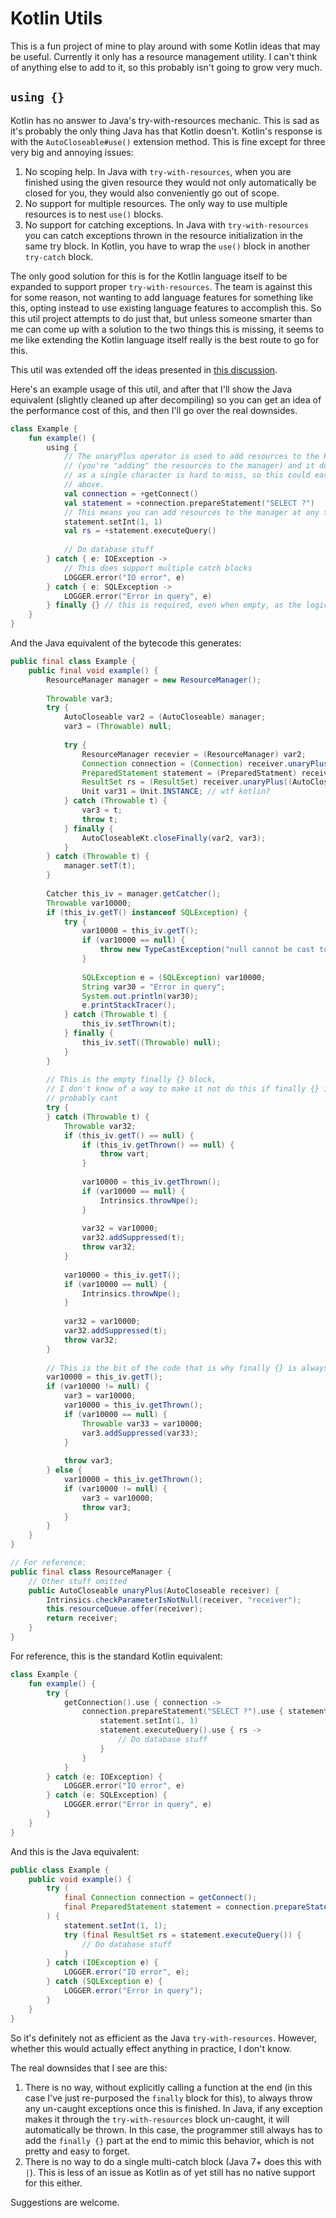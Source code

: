 Kotlin Utils
============

This is a fun project of mine to play around with some Kotlin ideas that may be useful. Currently it only has a resource management utility.
I can't think of anything else to add to it, so this probably isn't going to grow very much.

`using {}`
----------

Kotlin has no answer to Java's try-with-resources mechanic. This is sad as it's probably the only thing Java has that Kotlin doesn't.
Kotlin's response is with the `AutoCloseable#use()` extension method. This is fine except for three very big and annoying issues:

1. No scoping help. In Java with `try-with-resources`, when you are finished using the given resource they would not only automatically be
   closed for you, they would also conveniently go out of scope.
2. No support for multiple resources. The only way to use multiple resources is to nest `use()` blocks.
3. No support for catching exceptions. In Java with `try-with-resources` you can catch exceptions thrown in the resource initialization in
   the same try block. In Kotlin, you have to wrap the `use()` block in another `try-catch` block.

The only good solution for this is for the Kotlin language itself to be expanded to support proper `try-with-resources`. The team is against
this for some reason, not wanting to add language features for something like this, opting instead to use existing language features to
accomplish this. So this util project attempts to do just that, but unless someone smarter than me can come up with a solution to the two
things this is missing, it seems to me like extending the Kotlin language itself really is the best route to go for this.

This util was extended off the ideas presented in [this discussion](https://discuss.kotlinlang.org/t/kotlin-needs-try-with-resources/214).

Here's an example usage of this util, and after that I'll show the Java equivalent (slightly cleaned up after decompiling) so you can get an
idea of the performance cost of this, and then I'll go over the real downsides.

```kotlin
class Example {
    fun example() {
        using {
            // The unaryPlus operator is used to add resources to the ResourceManager. I chose this as I think it kind of makes sense
            // (you're "adding" the resources to the manager) and it doesn't clutter the code very much. However, this may not be optimal,
            // as a single character is hard to miss, so this could easily instead be an extension method as show in the original discussion
            // above.
            val connection = +getConnect()
            val statement = +connection.prepareStatement("SELECT ?")
            // This means you can add resources to the manager at any time, which is a bonus
            statement.setInt(1, 1)
            val rs = +statement.executeQuery()
            
            // Do database stuff
        } catch { e: IOException ->
            // This does support multiple catch blocks
            LOGGER.error("IO error", e)
        } catch { e: SQLException ->
            LOGGER.error("Error in query", e)
        } finally {} // this is required, even when empty, as the logic for throwing un-caught exceptions is placed here
    }
}
```

And the Java equivalent of the bytecode this generates:

```java
public final class Example {
    public final void example() {
        ResourceManager manager = new ResourceManager();
        
        Throwable var3;
        try {
            AutoCloseable var2 = (AutoCloseable) manager;
            var3 = (Throwable) null;
            
            try {
                ResourceManager recevier = (ResourceManager) var2;
                Connection connection = (Connection) receiver.unaryPlus((AutoCloseable) this.getConnection());
                PreparedStatement statement = (PreparedStatment) receiver.unaryPlus((AutoCloseable) connection.prepareStatement("SELECT 1"));
                ResultSet rs = (ResultSet) receiver.unaryPlus((AutoCloseable) statement.executeQuery());
                Unit var31 = Unit.INSTANCE; // wtf kotlin?
            } catch (Throwable t) {
                var3 = t;
                throw t;
            } finally {
                AutoCloseableKt.closeFinally(var2, var3);
            }
        } catch (Throwable t) {
            manager.setT(t);
        }
        
        Catcher this_iv = manager.getCatcher();
        Throwable var10000;
        if (this_iv.getT() instanceof SQLException) {
            try {
                var10000 = this_iv.getT();
                if (var10000 == null) {
                    throw new TypeCastException("null cannot be cast to non-null type java.sql.SQLException");
                }
                
                SQLException e = (SQLException) var10000;
                String var30 = "Error in query";
                System.out.println(var30);
                e.printStackTracer();
            } catch (Throwable t) {
                this_iv.setThrown(t);
            } finally {
                this_iv.setT((Throwable) null);
            }
        }
        
        // This is the empty finally {} block,
        // I don't know of a way to make it not do this if finally {} is empty
        // probably cant
        try {
        } catch (Throwable t) {
            Throwable var32;
            if (this_iv.getT() == null) {
                if (this_iv.getThrown() == null) {
                    throw vart;
                }
                
                var10000 = this_iv.getThrown();
                if (var10000 == null) {
                    Intrinsics.throwNpe();
                }
                
                var32 = var10000;
                var32.addSuppressed(t);
                throw var32;
            }
            
            var10000 = this_iv.getT();
            if (var10000 == null) {
                Intrinsics.throwNpe();
            }
            
            var32 = var10000;
            var32.addSuppressed(t);
            throw var32;
        }
        
        // This is the bit of the code that is why finally {} is always required even when empty
        var10000 = this_iv.getT();
        if (var10000 != null) {
            var3 = var10000;
            var10000 = this_iv.getThrown();
            if (var10000 == null) {
                Throwable var33 = var10000;
                var3.addSuppressed(var33);
            }
            
            throw var3;
        } else {
            var10000 = this_iv.getThrown();
            if (var10000 != null) {
                var3 = var10000;
                throw var3;
            }
        }
    }
}

// For reference:
public final class ResourceManager {
    // Other stuff omitted
    public AutoCloseable unaryPlus(AutoCloseable receiver) {
        Intrinsics.checkParameterIsNotNull(receiver, "receiver");
        this.resourceQueue.offer(receiver);
        return receiver;
    }
}
```

For reference, this is the standard Kotlin equivalent:

```kotlin
class Example {
    fun example() {
        try {
            getConnection().use { connection ->
                connection.prepareStatement("SELECT ?").use { statement ->
                    statement.setInt(1, 1)
                    statement.executeQuery().use { rs ->
                        // Do database stuff
                    }
                }
            }
        } catch (e: IOException) {
            LOGGER.error("IO error", e)
        } catch (e: SQLException) {
            LOGGER.error("Error in query", e)
        }
    }
}
```

And this is the Java equivalent:

```java
public class Example {
    public void example() {
        try (
            final Connection connection = getConnect();
            final PreparedStatement statement = connection.prepareStatement("SELECT ?")
        ) {
            statement.setInt(1, 1);
            try (final ResultSet rs = statement.executeQuery()) {
                // Do database stuff
            }
        } catch (IOException e) {
            LOGGER.error("IO error", e);
        } catch (SQLException e) {
            LOGGER.error("Error in query");
        }
    }
}
```

So it's definitely not as efficient as the Java `try-with-resources`. However, whether this would actually effect anything in practice, I
don't know.

The real downsides that I see are this:

1. There is no way, without explicitly calling a function at the end (in this case I've just re-purposed the `finally` block for this), to
   always throw any un-caught exceptions once this is finished. In Java, if any exception makes it through the `try-with-resources` block
   un-caught, it will automatically be thrown. In this case, the programmer still always has to add the `finally {}` part at the end to
   mimic this behavior, which is not pretty and easy to forget.
2. There is no way to do a single multi-catch block (Java 7+ does this with `|`). This is less of an issue as Kotlin as of yet still has no
   native support for this either.

Suggestions are welcome.
